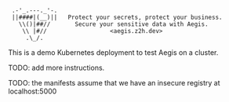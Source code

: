 ```text
 .-'_.---._'-.
 ||####|(__)||   Protect your secrets, protect your business.
   \\()|##//       Secure your sensitive data with Aegis.
    \\ |#//                  <aegis.z2h.dev>
     .\_/.
```

This is a demo Kubernetes deployment to test Aegis on a cluster.

TODO: add more instructions.

TODO: the manifests assume that we have an insecure registry at localhost:5000